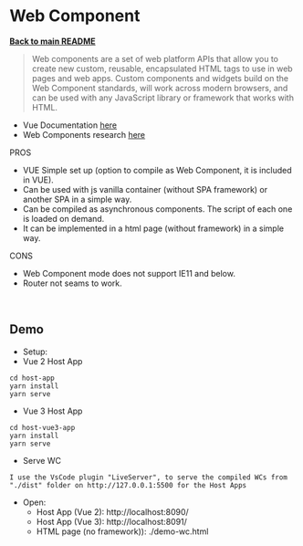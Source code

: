 # Web Component

 [**Back to main README**](../README.md)

> Web components are a set of web platform APIs that allow you to create new custom, reusable, encapsulated HTML tags to use in web pages and web apps. Custom components and widgets build on the Web Component standards, will work across modern browsers, and can be used with any JavaScript library or framework that works with HTML.

- Vue Documentation [here](https://cli.vuejs.org/guide/build-targets.html#web-component)
- Web Components research [here](https://docs.google.com/document/d/13uY7yN4JPTlsrj02aKQurg-CdEzesFOHMimxCo-PMWE/edit?usp=sharing)

PROS
- VUE Simple set up (option to compile as Web Component, it is included in VUE).
- Can be used with js vanilla container (without SPA framework) or another SPA in a simple way.
- Can be compiled as asynchronous components. The script of each one is loaded on demand.
- It can be implemented in a html page (without framework) in a simple way.

CONS
- Web Component mode does not support IE11 and below.
- Router not seams to work.


<br>

## Demo 
- Setup:
- Vue 2 Host App
```
cd host-app
yarn install
yarn serve
```

- Vue 3 Host App
```
cd host-vue3-app
yarn install
yarn serve
```

- Serve WC
```
I use the VsCode plugin "LiveServer", to serve the compiled WCs from "./dist" folder on http://127.0.0.1:5500 for the Host Apps
```
- Open: 
  - Host App (Vue 2): http://localhost:8090/ 
  - Host App (Vue 3): http://localhost:8091/
  - HTML page (no framework)): ./demo-wc.html
  
